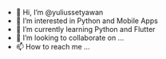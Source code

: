- 👋 Hi, I’m @yuliussetyawan
- 👀 I’m interested in Python and Mobile Apps
- 🌱 I’m currently learning Python and Flutter
- 💞️ I’m looking to collaborate on ...
- 📫 How to reach me ...

<!---
yuliussetyawan/yuliussetyawan is a ✨ special ✨ repository because its `README.md` (this file) appears on your GitHub profile.
You can click the Preview link to take a look at your changes.
--->
